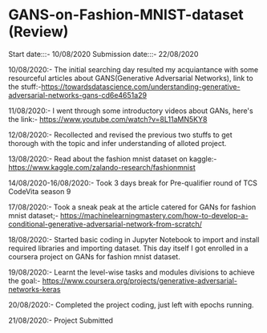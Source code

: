 # GANS-on-Fashion-MNIST-dataset (Review)

Start date:::- 10/08/2020
Submission date:::- 22/08/2020

10/08/2020:-
The initial searching day resulted my acquiantance with some resourceful articles about GANS(Generative Adversarial Networks), link to the stuff:-https://towardsdatascience.com/understanding-generative-adversarial-networks-gans-cd6e4651a29

11/08/2020:-
I went through some introductory videos about GANs, here's the link:-
https://www.youtube.com/watch?v=8L11aMN5KY8

12/08/2020:-
Recollected and revised the previous two stuffs to get thorough with the topic and infer understanding of alloted project.

13/08/2020:-
Read about the fashion mnist dataset on kaggle:-
https://www.kaggle.com/zalando-research/fashionmnist

14/08/2020-16/08/2020:-
Took 3 days break for Pre-qualifier round of TCS CodeVita season 9

17/08/2020:-
Took a sneak peak at the article catered for GANs for fashion mnist dataset;-
https://machinelearningmastery.com/how-to-develop-a-conditional-generative-adversarial-network-from-scratch/

18/08/2020:-
Started basic coding in Jupyter Notebook to import and install required libraries and importing dataset. This day itself I got enrolled in a coursera project on GANs for fashion mnist dataset.

19/08/2020:-
Learnt the level-wise tasks and modules divisions to achieve the goal:-
https://www.coursera.org/projects/generative-adversarial-networks-keras

20/08/2020:-
Completed the project coding, just left with epochs running.

21/08/2020:-
Project Submitted
